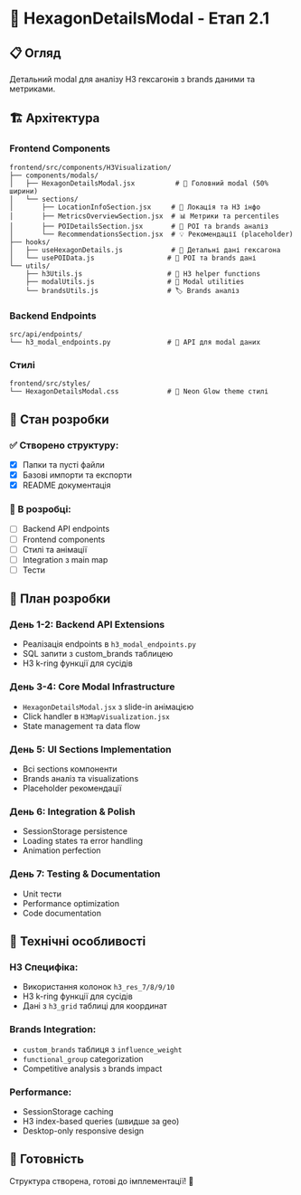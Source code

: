# 🎯 HexagonDetailsModal - Етап 2.1

## 📋 Огляд
Детальний modal для аналізу H3 гексагонів з brands даними та метриками.

## 🏗️ Архітектура

### Frontend Components
```
frontend/src/components/H3Visualization/
├── components/modals/
│   ├── HexagonDetailsModal.jsx          # 🎯 Головний modal (50% ширини)
│   └── sections/
│       ├── LocationInfoSection.jsx     # 📍 Локація та H3 інфо
│       ├── MetricsOverviewSection.jsx  # 📊 Метрики та percentiles  
│       ├── POIDetailsSection.jsx       # 🏪 POI та brands аналіз
│       └── RecommendationsSection.jsx  # 💡 Рекомендації (placeholder)
├── hooks/
│   ├── useHexagonDetails.js            # 🎯 Детальні дані гексагона
│   └── usePOIData.js                  # 🏪 POI та brands дані
└── utils/
    ├── h3Utils.js                     # 🔧 H3 helper functions
    ├── modalUtils.js                  # 🎨 Modal utilities
    └── brandsUtils.js                 # 🏷️ Brands аналіз
```

### Backend Endpoints
```
src/api/endpoints/
└── h3_modal_endpoints.py              # 🔌 API для modal даних
```

### Стилі
```
frontend/src/styles/
└── HexagonDetailsModal.css            # 🎨 Neon Glow theme стилі
```

## 🚀 Стан розробки

### ✅ Створено структуру:
- [x] Папки та пусті файли
- [x] Базові импорти та експорти
- [x] README документація

### 🔄 В розробці:
- [ ] Backend API endpoints
- [ ] Frontend components
- [ ] Стилі та анімації
- [ ] Integration з main map
- [ ] Тести

## 📅 План розробки

### День 1-2: Backend API Extensions
- Реалізація endpoints в `h3_modal_endpoints.py`
- SQL запити з custom_brands таблицею
- H3 k-ring функції для сусідів

### День 3-4: Core Modal Infrastructure  
- `HexagonDetailsModal.jsx` з slide-in анімацією
- Click handler в `H3MapVisualization.jsx`
- State management та data flow

### День 5: UI Sections Implementation
- Всі sections компоненти
- Brands аналіз та visualizations
- Placeholder рекомендації

### День 6: Integration & Polish
- SessionStorage persistence
- Loading states та error handling
- Animation perfection

### День 7: Testing & Documentation
- Unit тести
- Performance optimization
- Code documentation

## 🔧 Технічні особливості

### H3 Специфіка:
- Використання колонок `h3_res_7/8/9/10` 
- H3 k-ring функції для сусідів
- Дані з `h3_grid` таблиці для координат

### Brands Integration:
- `custom_brands` таблиця з `influence_weight`
- `functional_group` categorization
- Competitive analysis з brands impact

### Performance:
- SessionStorage caching
- H3 index-based queries (швидше за geo)
- Desktop-only responsive design

## 🎯 Готовність
Структура створена, готові до імплементації! 🚀
